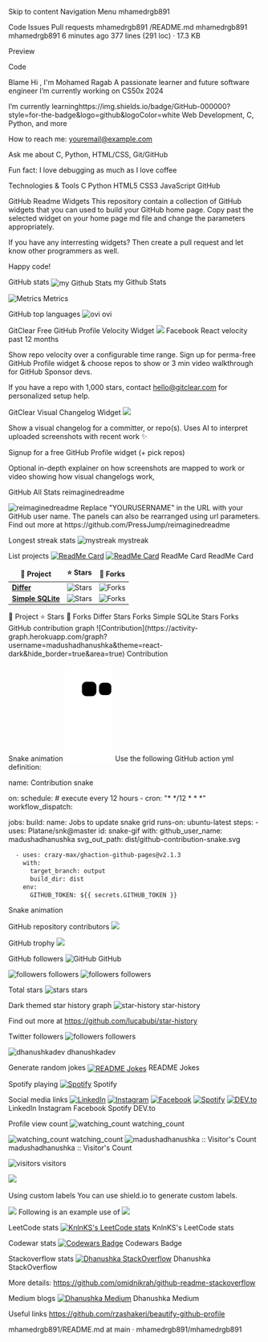 Skip to content
Navigation Menu
mhamedrgb891

Code
Issues
Pull requests
mhamedrgb891
/README.md
mhamedrgb891
mhamedrgb891
6 minutes ago
377 lines (291 loc) · 17.3 KB

Preview

Code

Blame
Hi , I'm Mohamed Ragab
A passionate learner and future software engineer
I’m currently working on CS50x 2024

I’m currently learninghttps://img.shields.io/badge/GitHub-000000?style=for-the-badge&logo=github&logoColor=white Web Development, C, Python, and more

How to reach me: youremail@example.com

Ask me about C, Python, HTML/CSS, Git/GitHub

Fun fact: I love debugging as much as I love coffee

Technologies & Tools
C Python HTML5 CSS3 JavaScript GitHub

GitHub Readme Widgets
This repository contain a collection of GitHub widgets that you can used to build your GitHub home page. Copy past the selected widget on your home page md file and change the parameters appropriately.

If you have any interresting widgets? Then create a pull request and let know other programmers as well.

Happy code!

GitHub stats
<img align="center" src="https://github-readme-stats.vercel.app/api?username=madushadhanushka&include_all_commits=true&count_private=true&show_icons=true&line_height=20&title_color=2B5BBD&icon_color=1124BB&text_color=A1A1A1&bg_color=0,000000,130F40" alt="my Github Stats"/>
my Github Stats

![Metrics](https://metrics.lecoq.io/madushadhanushka?template=classic&base.header=0&gists=1&lines=1&config.timezone=America%2FToronto)
Metrics

GitHub top languages
<img src="https://github-readme-stats.vercel.app/api/top-langs?username=madushadhanushka&show_icons=true&locale=en&layout=compact&theme=chartreuse-dark" alt="ovi" />
ovi

GitClear Free GitHub Profile Velocity Widget
<img src='https://www.gitclear.com/snap_changelogs/229cc023-f4a6-4d27-a111-31e19a79c7d9.png' />
Facebook React velocity past 12 months

Show repo velocity over a configurable time range. Sign up for perma-free GitHub Profile widget & choose repos to show or 3 min video walkthrough for GitHub Sponsor devs.

If you have a repo with 1,000 stars, contact hello@gitclear.com for personalized setup help.

GitClear Visual Changelog Widget
<img src='https://www.gitclear.com/snap_changelogs/b02dd34c-b375-42b5-a1c0-bbfaac42917b.png' />


Show a visual changelog for a committer, or repo(s). Uses AI to interpret uploaded screenshots with recent work ✨

Signup for a free GitHub Profile widget (+ pick repos)

Optional in-depth explainer on how screenshots are mapped to work or video showing how visual changelogs work,

GitHub All Stats
reimaginedreadme

<img src="https://myreadme.vercel.app/api/embed/YOURUSERNAME?panels=userstatistics,toprepositories,toplanguages,commitgraph" alt="reimaginedreadme" />
Replace "YOURUSERNAME" in the URL with your GitHub user name. The panels can also be rearranged using url parameters. Find out more at https://github.com/PressJump/reimaginedreadme

Longest streak stats
<img src="https://github-readme-streak-stats.herokuapp.com/?user=madushadhanushka&theme=tokyonight" alt="mystreak"/>
mystreak

List projects
[![ReadMe Card](https://github-readme-stats.vercel.app/api/pin/?username=madushadhanushka&repo=differ)](https://github.com/madushadhanushka/differ)
[![ReadMe Card](https://github-readme-stats.vercel.app/api/pin/?username=madushadhanushka&repo=simple-sqlite)](https://github.com/madushadhanushka/simple-sqlite)
ReadMe Card ReadMe Card

<table>
  <thead align="center">
    <tr border: none;>
      <td><b>📘 Project</b></td>
      <td><b>⭐ Stars</b></td>
      <td><b>🤝 Forks</b></td>
    </tr>
  </thead>
  <tbody>
    <tr>
      <td><a href="https://github.com/madushadhanushka/differ"><b>Differ</b></a></td>
      <td><img alt="Stars" src="https://img.shields.io/github/stars/madushadhanushka/differ?style=flat-square&labelColor=343b41"/></td>
      <td><img alt="Forks" src="https://img.shields.io/github/forks/madushadhanushka/differ?style=flat-square&labelColor=343b41"/></td>
    </tr>
    <tr>
      <td><a href="https://github.com/madushadhanushka/differ"><b>Simple SQLite</b></a></td>
      <td><img alt="Stars" src="https://img.shields.io/github/stars/madushadhanushka/simple-sqlite?style=flat-square&labelColor=343b41"/></td>
      <td><img alt="Forks" src="https://img.shields.io/github/forks/madushadhanushka/simple-sqlite?style=flat-square&labelColor=343b41"/></td>
    </tr>
  </tbody>
</table>
📘 Project	⭐ Stars	🤝 Forks
Differ	Stars	Forks
Simple SQLite	Stars	Forks
GitHub contribution graph
![Contribution](https://activity-graph.herokuapp.com/graph?username=madushadhanushka&theme=react-dark&hide_border=true&area=true)
Contribution

Snake animation
![Snake animation](https://github.com/madushadhanushka/github-readme/blob/output/github-contribution-snake.svg)
Use the following GitHub action yml definition:

name: Contribution snake

on:
  schedule: # execute every 12 hours
    - cron: "* */12 * * *"
  workflow_dispatch:

jobs:
  build:
    name: Jobs to update snake grid
    runs-on: ubuntu-latest
    steps:
      - uses: Platane/snk@master
        id: snake-gif
        with:
          github_user_name: madushadhanushka
          svg_out_path: dist/github-contribution-snake.svg

      - uses: crazy-max/ghaction-github-pages@v2.1.3
        with:
          target_branch: output
          build_dir: dist
        env:
          GITHUB_TOKEN: ${{ secrets.GITHUB_TOKEN }}
Snake animation

GitHub repository contributors
<a href = "https://github.com/madushadhanushka/simple-sqlite/graphs/contributors">
  <img src = "https://contrib.rocks/image?repo=madushadhanushka/simple-sqlite"/>
</a>

GitHub trophy
<img src="https://github-profile-trophy.vercel.app/?username=madushadhanushka&theme=juicyfresh&no-bg=true" />


GitHub followers
<img alt="GitHub" src="https://img.shields.io/badge/dynamic/json?logo=github&label=GitHub+Followers&labelColor=282c34&color=181717&query=%24.data.totalSubs&url=https%3A%2F%2Fapi.spencerwoo.com%2Fsubstats%2F%3Fsource%3Dgithub%26queryKey%3Dmadushadhanushka&longCache=true"/>
GitHub

<img alt="followers" title="Follow me on Github" src="https://img.shields.io/github/followers/madushadhanushka?color=236ad3&style=for-the-badge&logo=github&label=Follow"/>
followers

<img alt="followers" src="https://img.shields.io/github/followers/madushadhanushka?label=Followers&style=social">
followers

Total stars
<img src="https://img.shields.io/github/stars/madushadhanushka?label=Stars" alt="stars">
stars

Dark themed star history graph
![star-history](https://api.lucabubi.me/chart?username=USERNAME&repository=REPOSITORY&color=COLOR)
star-history

Find out more at https://github.com/lucabubi/star-history

Twitter followers
<img alt="followers" title="Follow me on Twitter" src="https://img.shields.io/twitter/follow/dhanushkadev?color=55960c&label=Follow&logo=twitter&logoColor=white&style=for-the-badge"/>
followers

<img src="https://img.shields.io/twitter/follow/dhanushkadev?logo=twitter&style=for-the-badge" alt="dhanushkadev" />
dhanushkadev

Generate random jokes
<a href="https://readme-jokes.vercel.app"><img align="center" src="https://readme-jokes.vercel.app/api" alt="README Jokes"></a>
README Jokes

Spotify playing
[![Spotify](https://novatorem.bgstatic.vercel.app/api/spotify)](https://open.spotify.com/artist/6hyCmqlpgEhkMKKr65sFgI)
Spotify

Social media links
<a href="https://www.linkedin.com/in/dhanushkamadushan/" target="_blank"><img src="https://img.shields.io/badge/LinkedIn-%230077B5.svg?&style=flat-square&logo=linkedin&logoColor=white" alt="LinkedIn"></a>
<a href="https://www.instagram.com/dhanushka_m/" target="_blank"><img src="https://img.shields.io/badge/Instagram-%23E4405F.svg?&style=flat-square&logo=instagram&logoColor=white" alt="Instagram"></a>
<a href="https://www.facebook.com/dhanushka.madushan.37" target="_blank"><img src="https://img.shields.io/badge/Facebook-%231877F2.svg?&style=flat-square&logo=facebook&logoColor=white" alt="Facebook"></a>
<a href="https://open.spotify.com/playlist/37i9dQZF1DWYfNJLV7OBMA" target="_blank"><img src="https://img.shields.io/badge/Spotify-%231ED760.svg?&style=flat-square&logo=spotify&logoColor=white" alt="Spotify"></a>
<a href="https://dev.to/dhanushkadev" target="_blank"><img src="https://img.shields.io/badge/DEV-%230A0A0A.svg?&style=flat-square&logo=DEV.to&logoColor=white" alt="DEV.to"></a>
LinkedIn Instagram Facebook Spotify DEV.to

Profile view count
<img src="https://widgetbite.com/stats/{random-guid}" alt="watching_count" />
watching_count

<img src="https://komarev.com/ghpvc/?username=madushadhanushka&color=brightgreen" alt="watching_count" />
watching_count

<img src="https://profile-counter.glitch.me/{madushadhanushka}/count.svg" alt="madushadhanushka :: Visitor's Count" />
madushadhanushka :: Visitor's Count

![visitors](https://visitor-badge.laobi.icu/badge?page_id=madushadhanushka.madushadhanushka)
visitors

<img src="http://estruyf-github.azurewebsites.net/api/VisitorHit?user=madushadhanushka&repo=madushadhanushka&countColorcountColor&countColor=%237B1E7B"/>


Using custom labels
You can use shield.io to generate custom labels.

<img src="https://img.shields.io/static/v1?label=<LABEL>&message=<MESSAGE>&color=<COLOR>" />
Following is an example use of

<img src="https://img.shields.io/static/v1?label=hello&message=world&color=green?style=plastic&logo=appveyor" />


LeetCode stats
[![KnlnKS's LeetCode stats](https://leetcode-stats-six.vercel.app/api?username=madushandhanushka)](https://github.com/madushadhanushka/github-readme)
KnlnKS's LeetCode stats

Codewar stats
[![Codewars Badge](https://www.codewars.com/users/dhanushka/badges/large)](https://www.codewars.com/users/dhanushka)
Codewars Badge

Stackoverflow stats
[![Dhanushka StackOverflow](https://github-readme-stackoverflow.vercel.app/?userID=3840208)](https://stackoverflow.com/users/3840208/dhanushka)
Dhanushka StackOverflow

More details: https://github.com/omidnikrah/github-readme-stackoverflow

Medium blogs
[![Dhanushka Medium](https://github-readme-medium.vercel.app/?username=madushandhanushka)](https://medium.com/@madushandhanushka)
Dhanushka Medium

Useful links
https://github.com/rzashakeri/beautify-github-profile

mhamedrgb891/README.md at main · mhamedrgb891/mhamedrgb891
